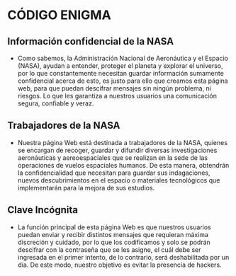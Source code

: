 # CÓDIGO ENIGMA
## Información confidencial de la NASA
* Como sabemos, la Administración Nacional de Aeronáutica y el Espacio (NASA), ayudan a entender, proteger el planeta y explorar el universo, por lo que constantemente necesitan guardar información sumamente confidencial acerca de esto, es justo para ello que creamos esta página web, para que puedan descifrar mensajes sin ningún problema, ni riesgos. Lo que les garantiza a nuestros usuarios una comunicación segura, confiable y veraz.
## Trabajadores de la NASA
* Nuestra página Web está destinada a trabajadores de la NASA, quienes se encargan de recoger, guardar y difundir diversas investigaciones aeronáuticas y aereoespaciales que se realizan en la sede de las operaciones de vuelos espaciales humanos. De esta manera, obtendrán la confidencialidad que necesitan para guardar sus indagaciones, nuevos descubrimientos en el espacio o materiales tecnológicos que implementarán para la mejora de sus estudios.
## Clave Incógnita
* La función principal de esta página Web es que nuestros usuarios puedan enviar y recibir distintos mensajes que requieran máxima discreción y cuidado, por lo que los codificamos y solo se podrán descifrar con la contraseña que se les asigne, el cuál debe ser ingresada en el primer intento, de lo contrario, será deshabilitada por un día. De este modo, nuestro objetivo es evitar la presencia de hackers.
## 
